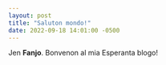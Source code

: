 ```yaml
---
layout: post
title: "Saluton mondo!"
date: 2022-09-18 14:01:00 -0500
---
```


Jen **Fanjo**. Bonvenon al mia Esperanta blogo!
